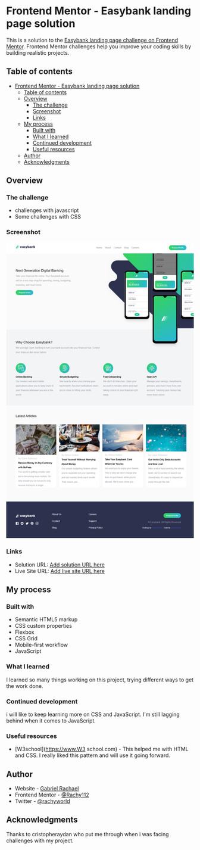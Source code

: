 # Frontend Mentor - Easybank landing page solution

This is a solution to the [Easybank landing page challenge on Frontend Mentor](https://www.frontendmentor.io/challenges/easybank-landing-page-WaUhkoDN). Frontend Mentor challenges help you improve your coding skills by building realistic projects. 

## Table of contents

- [Frontend Mentor - Easybank landing page solution](#frontend-mentor---easybank-landing-page-solution)
  - [Table of contents](#table-of-contents)
  - [Overview](#overview)
    - [The challenge](#the-challenge)
    - [Screenshot](#screenshot)
    - [Links](#links)
  - [My process](#my-process)
    - [Built with](#built-with)
    - [What I learned](#what-i-learned)
    - [Continued development](#continued-development)
    - [Useful resources](#useful-resources)
  - [Author](#author)
  - [Acknowledgments](#acknowledgments)


## Overview

### The challenge

- challenges with javascript
- Some challenges with CSS 

### Screenshot


![alt text](image-1.png)



### Links

- Solution URL: [Add solution URL here](https://github.com/Rachy112/Easy-bank-landing-page)
- Live Site URL: [Add live site URL here](http://rachylandingpage.netlify.app)

## My process

### Built with

- Semantic HTML5 markup
- CSS custom properties
- Flexbox
- CSS Grid
- Mobile-first workflow
- JavaScript

### What I learned

I learned so many things working on this project, trying different ways to get the work done.

### Continued development

i will like to keep learning more on CSS and JavaScript. I'm still lagging behind when it comes to JavaScript.

### Useful resources

- [W3school](https://www.W3 school.com) - This helped me with HTML and CSS. I really liked this pattern and will use it going forward.

## Author

- Website - [Gabriel Rachael](https://www.your-site.com)
- Frontend Mentor - [@Rachy112](https://www.frontendmentor.io/profile/Rachy112)
- Twitter - [@rachyworld](https://www.twitter.com/rachyworld)

## Acknowledgments
Thanks to cristopheraydan who put me through when i was facing challenges with my project.

